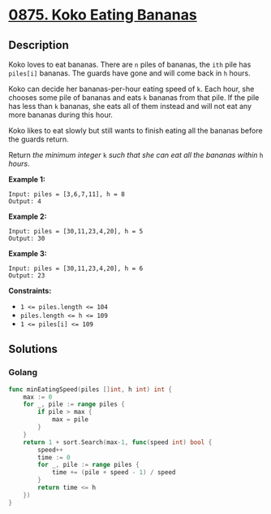 # [0875. Koko Eating Bananas](https://leetcode.cn/problems/koko-eating-bananas/)

## Description


Koko loves to eat bananas. There are `n` piles of bananas, the `ith` pile has `piles[i]` bananas. The guards have gone and will come back in `h` hours.

Koko can decide her bananas-per-hour eating speed of `k`. Each hour, she chooses some pile of bananas and eats `k` bananas from that pile. If the pile has less than `k` bananas, she eats all of them instead and will not eat any more bananas during this hour.

Koko likes to eat slowly but still wants to finish eating all the bananas before the guards return.

Return *the minimum integer* `k` *such that she can eat all the bananas within* `h` *hours*.

 

**Example 1:**

```
Input: piles = [3,6,7,11], h = 8
Output: 4
```

**Example 2:**

```
Input: piles = [30,11,23,4,20], h = 5
Output: 30
```

**Example 3:**

```
Input: piles = [30,11,23,4,20], h = 6
Output: 23
```

 

**Constraints:**

- `1 <= piles.length <= 104`
- `piles.length <= h <= 109`
- `1 <= piles[i] <= 109`







## Solutions

<!-- tabs:start -->

### **Golang**

```go
func minEatingSpeed(piles []int, h int) int {
    max := 0
    for _, pile := range piles {
        if pile > max {
            max = pile
        }
    }
    return 1 + sort.Search(max-1, func(speed int) bool {
        speed++
        time := 0
        for _, pile := range piles {
            time += (pile + speed - 1) / speed
        }
        return time <= h
    })
}
```

<!-- tabs:end -->